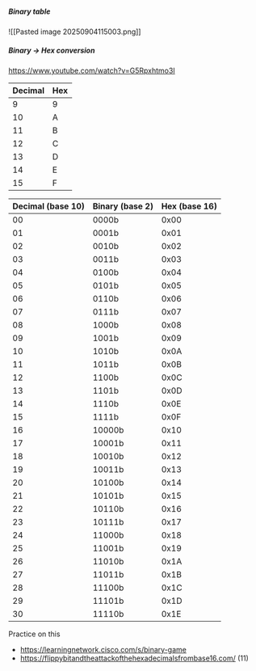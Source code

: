 
##### Binary table

![[Pasted image 20250904115003.png]]

##### Binary -> Hex conversion
https://www.youtube.com/watch?v=G5Rpxhtmo3I


| Decimal | Hex |
| ------- | --- |
| 9       | 9   |
| 10      | A   |
| 11      | B   |
| 12      | C   |
| 13      | D   |
| 14      | E   |
| 15      | F   |

| Decimal (base 10) | Binary (base 2) | Hex (base 16) |
| ----------------- | --------------- | ------------- |
| 00                | 0000b           | 0x00          |
| 01                | 0001b           | 0x01          |
| 02                | 0010b           | 0x02          |
| 03                | 0011b           | 0x03          |
| 04                | 0100b           | 0x04          |
| 05                | 0101b           | 0x05          |
| 06                | 0110b           | 0x06          |
| 07                | 0111b           | 0x07          |
| 08                | 1000b           | 0x08          |
| 09                | 1001b           | 0x09          |
| 10                | 1010b           | 0x0A          |
| 11                | 1011b           | 0x0B          |
| 12                | 1100b           | 0x0C          |
| 13                | 1101b           | 0x0D          |
| 14                | 1110b           | 0x0E          |
| 15                | 1111b           | 0x0F          |
| 16                | 10000b          | 0x10          |
| 17                | 10001b          | 0x11          |
| 18                | 10010b          | 0x12          |
| 19                | 10011b          | 0x13          |
| 20                | 10100b          | 0x14          |
| 21                | 10101b          | 0x15          |
| 22                | 10110b          | 0x16          |
| 23                | 10111b          | 0x17          |
| 24                | 11000b          | 0x18          |
| 25                | 11001b          | 0x19          |
| 26                | 11010b          | 0x1A          |
| 27                | 11011b          | 0x1B          |
| 28                | 11100b          | 0x1C          |
| 29                | 11101b          | 0x1D          |
| 30                | 11110b          | 0x1E          |

Practice on this
- https://learningnetwork.cisco.com/s/binary-game
- https://flippybitandtheattackofthehexadecimalsfrombase16.com/ (11)